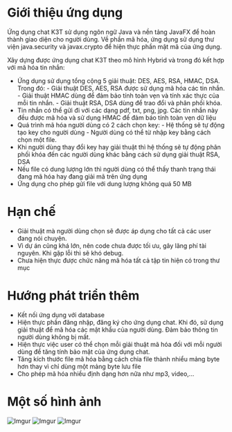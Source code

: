 # Giới thiệu ứng dụng


Ứng dụng chat K3T sử dụng ngôn ngữ Java và nền tảng JavaFX để hoàn thành giao diện cho người dùng. Về phần mã hóa, ứng dụng sử dụng thư viện java.security và javax.crypto để hiện thực phần mật mã của ứng dụng.

Xây dựng được ứng dụng chat K3T theo mô hình Hybrid và trong đó kết hợp với mã hóa tin nhắn:
  - Ứng dụng sử dụng tổng cộng 5 giải thuật: DES, AES, RSA, HMAC, DSA. Trong đó:
        - Giải thuật DES, AES, RSA được sử dụng mã hóa các tin nhắn.
        -  Giải thuật HMAC dùng để đảm bảo tính toàn vẹn và tính xác thực của mỗi tin nhắn.
        -  Giải thuật RSA, DSA dùng để trao đổi và phân phối khóa.
  - Tin nhắn có thể gửi đi với các dạng pdf, txt, png, jpg. Các tin nhắn này đều được mã hóa và sử dụng HMAC để đảm báo tính toàn vẹn dữ liệu
  - Quá trình mã hóa người dùng có 2 cách chọn key:
        -     Hệ thống sẽ tự động tạo key cho người dùng
        -      Người dùng có thể từ nhập key bằng cách chọn một file.
  - Khi người dùng thay đổi key hay giải thuật thì hệ thống sẽ tự động phân phối khóa đến các người dùng khác bằng cách sử dụng giải thuật RSA, DSA
  - Nếu file có dung lượng lớn thì người dùng có thể thấy thanh trạng thái đang mã hóa hay đang giải mã trên ứng dụng
  - Ứng dụng cho phép gửi file với dung lượng không quá 50 MB

# Hạn chế

  - Giải thuật mà người dùng chọn sẽ được áp dụng cho tất cả các user đang nói chuyện.
  - Vì dự án cũng khá lớn, nên code chưa được tối ưu, gây lãng phí tài nguyên. Khi gặp lỗi thì sẽ khó debug.
  - Chưa hiện thực được chức năng mã hóa tất cả tập tin hiện có trong thư mục

# Hướng phát triển thêm

  -  Kết nối ứng dụng  với database
  -  Hiện thực phần đăng nhập, đăng ký cho ứng dụng chat. Khi đó, sử dụng giải thuật để mã hóa các mật khẩu của người dùng. Đảm bảo thông tin người dùng không bị mất.
  -  Hiện thực việc user có thể chọn mỗi giải thuật mã hóa đối với mỗi người dùng để tăng tính bảo mật của ứng dụng chat.
  -  Tăng kích thước file mã hóa bằng cách chia file thành nhiểu mảng byte hơn thay vì chỉ dùng một mảng byte lưu file
  -   Cho phép mã hóa nhiều định dạng hơn nữa như mp3, video,...

# Một số hình ảnh   

![Imgur](https://i.imgur.com/uVipVHP.png)
![Imgur](https://i.imgur.com/yxzwIiK.png)
![Imgur](https://i.imgur.com/LZw4wS5.png)